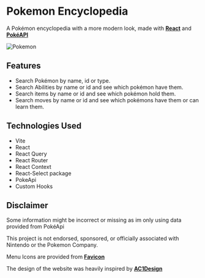 
# Pokemon Encyclopedia

A Pokémon encyclopedia with a more modern look, made with [**React**](https://react.dev/) and [**PokéAPI**](https://pokeapi.co/)

![Pokemon](https://raw.githubusercontent.com/Vasco-Mascarenhas/md-images/main/pokemonaa.png?token=GHSAT0AAAAAACGIGP6JS2L6MXCHIAXUP7VQZJL52JA)



## Features

- Search Pokémon by name, id or type.
- Search Abilities by name or id and see which pokémon have them.
- Search items by name or id and see which pokémon hold them.
- Search moves by name or id and see which pokémons have them or can learn them.

## Technologies Used

- Vite
- React
- React Query
- React Router
- React Context
- React-Select package
- PokeApi
- Custom Hooks

## Disclaimer

Some information might be incorrect or missing as im only using data provided from PokéApi

This project is not endorsed, sponsored, or officially associated with Nintendo or the Pokemon Company.

Menu Icons are provided from [**Favicon**](https://www.flaticon.com/free-icons/pokemon")

The design of the website was heavily inspired by [**AC1Design**](https://www.behance.net/angioletto1e90)

